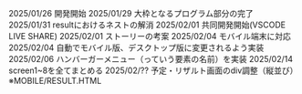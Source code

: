 2025/01/26 開発開始
2025/01/29 大枠となるプログラム部分の完了
2025/01/31 resultにおけるネストの解消
2025/02/01 共同開発開始(VSCODE LIVE SHARE)
2025/02/01 ストーリーの考案
2025/02/04 モバイル端末に対応
2025/02/04 自動でモバイル版、デスクトップ版に変更されるよう実装
2025/02/06 ハンバーガーメニュー（っていう要素の名前）を実装
2025/02/14 screen1~8を全てまとめる
2025/02/?? 予定・リザルト画面のdiv調整（縦並び）※MOBILE/RESULT.HTML